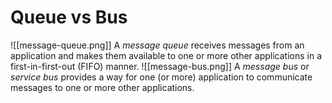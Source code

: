 # Queue vs Bus
![[message-queue.png]]
A _message queue_ receives messages from an application and makes them available to one or more other applications in a first-in-first-out (FIFO) manner.
![[message-bus.png]]
A _message bus_ or _service bus_ provides a way for one (or more) application to communicate messages to one or more other applications.